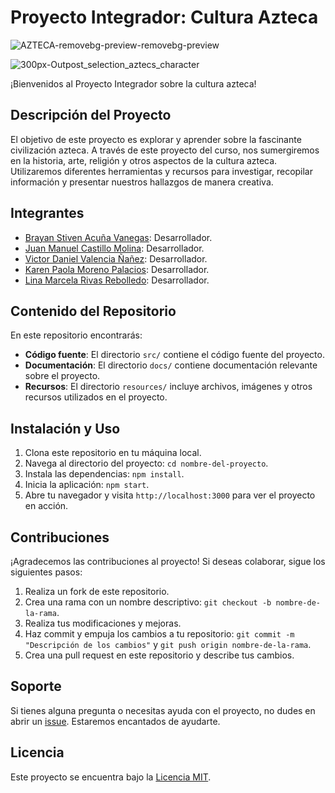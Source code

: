 # Proyecto Integrador: Cultura Azteca

![AZTECA-removebg-preview-removebg-preview](https://github.com/Integrador-02/AztecaProyecto/assets/92823297/f5e4182f-8da6-4b6b-8318-57f0629018ad)



![300px-Outpost_selection_aztecs_character](https://github.com/Integrador-02/AztecaProyecto/assets/92823297/b28154f2-8941-495a-b0bb-fc2359254081)


¡Bienvenidos al Proyecto Integrador sobre la cultura azteca!

## Descripción del Proyecto
El objetivo de este proyecto es explorar y aprender sobre la fascinante civilización azteca. A través de este proyecto del curso, nos sumergiremos en la historia, arte, religión y otros aspectos de la cultura azteca. Utilizaremos diferentes herramientas y recursos para investigar, recopilar información y presentar nuestros hallazgos de manera creativa.

## Integrantes
- [Brayan Stiven Acuña Vanegas](mailto:brayan.acuna@correounivalle.edu.co): Desarrollador.
- [Juan Manuel Castillo Molina](mailto:juan.manuel.castillo@correounivalle.edu.co): Desarrollador.
- [Victor Daniel Valencia Ñañez](mailto:victor.nanez@correounivalle.edu.co): Desarrollador.
- [Karen Paola Moreno Palacios](mailto:moreno.karen@correounivalle.edu.co): Desarrollador.
- [Lina Marcela Rivas Rebolledo](mailto:rivas.lina@correounivalle.edu.co): Desarrollador.




## Contenido del Repositorio
En este repositorio encontrarás:

- **Código fuente**: El directorio `src/` contiene el código fuente del proyecto.
- **Documentación**: El directorio `docs/` contiene documentación relevante sobre el proyecto.
- **Recursos**: El directorio `resources/` incluye archivos, imágenes y otros recursos utilizados en el proyecto.

## Instalación y Uso
1. Clona este repositorio en tu máquina local.
2. Navega al directorio del proyecto: `cd nombre-del-proyecto`.
3. Instala las dependencias: `npm install`.
4. Inicia la aplicación: `npm start`.
5. Abre tu navegador y visita `http://localhost:3000` para ver el proyecto en acción.


## Contribuciones
¡Agradecemos las contribuciones al proyecto! Si deseas colaborar, sigue los siguientes pasos:
1. Realiza un fork de este repositorio.
2. Crea una rama con un nombre descriptivo: `git checkout -b nombre-de-la-rama`.
3. Realiza tus modificaciones y mejoras.
4. Haz commit y empuja los cambios a tu repositorio: `git commit -m "Descripción de los cambios"` y `git push origin nombre-de-la-rama`.
5. Crea una pull request en este repositorio y describe tus cambios.



## Soporte
Si tienes alguna pregunta o necesitas ayuda con el proyecto, no dudes en abrir un [issue](enlace-a-issues). Estaremos encantados de ayudarte.

## Licencia
Este proyecto se encuentra bajo la [Licencia MIT](enlace-a-licencia).
